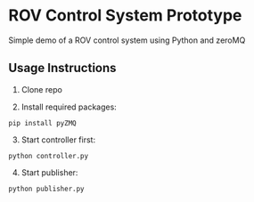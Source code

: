 ROV Control System Prototype
============================

Simple demo of a ROV control system using Python and zeroMQ


Usage Instructions
------------------

1. Clone repo

2. Install required packages:

````
pip install pyZMQ
````

3. Start controller first:

````
python controller.py
````

4. Start publisher:

````
python publisher.py
````